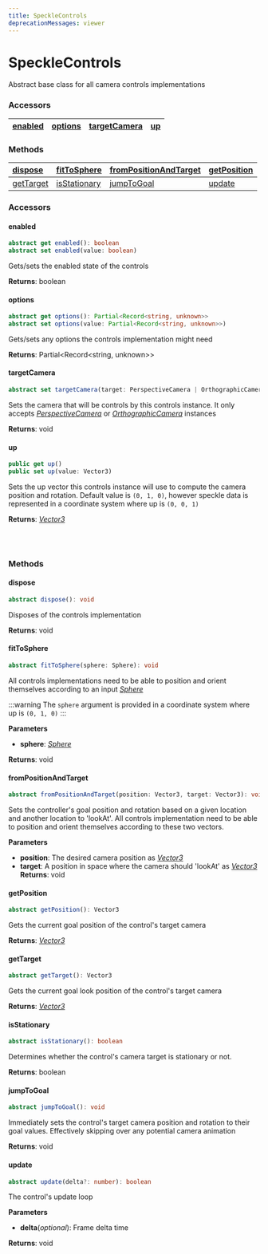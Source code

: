 ```yaml
---
title: SpeckleControls
deprecationMessages: viewer
---
```


<Banner />

# SpeckleControls
Abstract base class for all camera controls implementations

### <h3>Accessors</h3>

| [enabled](/viewer/speckle-controls-api.md#enabled)               | [options](/viewer/speckle-controls-api.md#options)       | [targetCamera](/viewer/speckle-controls-api.md#targetCamera)                     | [up](/viewer/speckle-controls-api.md#up)         |
| :---------------------------------------------------- | :-------------------------------------------------------- | :------------------------------------------------------------------ | :---------------------------------------------------- |
  
### <h3>Methods</h3>

| [dispose](/viewer/speckle-controls-api.md#dispose)               | [fitToSphere](/viewer/speckle-controls-api.md#fittosphere)       | [fromPositionAndTarget](/viewer/speckle-controls-api.md#frompositionandtarget)                     | [getPosition](/viewer/speckle-controls-api.md#getposition)         |
| :---------------------------------------------------- | :-------------------------------------------------------- | :------------------------------------------------------------------ | :---------------------------------------------------- |
| [getTarget](/viewer/speckle-controls-api.md#gettarget)   | [isStationary](/viewer/speckle-controls-api.md#isstationary)   | [jumpToGoal](/viewer/speckle-controls-api.md#jumptogoal)                             | [update](/viewer/speckle-controls-api.md#update)       |


### <h3>Accessors</h3>

#### <b>enabled</b>

```ts
abstract get enabled(): boolean
abstract set enabled(value: boolean)
```

Gets/sets the enabled state of the controls

**Returns**: boolean

#### <b>options</b>

```ts
abstract get options(): Partial<Record<string, unknown>>
abstract set options(value: Partial<Record<string, unknown>>)
```

Gets/sets any options the controls implementation might need

**Returns**: Partial<Record<string, unknown>>

#### <b>targetCamera</b>

```ts
abstract set targetCamera(target: PerspectiveCamera | OrthographicCamera)
```

Sets the camera that will be controls by this controls instance. It only accepts [_PerspectiveCamera_](https://threejs.org/docs/index.html?q=pers#api/en/cameras/PerspectiveCamera) or [_OrthographicCamera_](https://threejs.org/docs/index.html?q=orth#api/en/cameras/OrthographicCamera) instances

**Returns**: void

#### <b>up</b>

```ts
public get up() 
public set up(value: Vector3)
```

Sets the up vector this controls instance will use to compute the camera position and rotation. Default value is `(0, 1, 0)`, however speckle data is represented in a coordinate system where up is `(0, 0, 1)`

**Returns**: [_Vector3_](https://threejs.org/docs/index.html?q=vec#api/en/math/Vector3)

</br>
</br>

### <h3>Methods</h3>

#### <b>dispose</b>

```ts
abstract dispose(): void
```

Disposes of the controls implementation

**Returns**: void


#### <b>fitToSphere</b>

```ts
abstract fitToSphere(sphere: Sphere): void
```

All controls implementations need to be able to position and orient themselves according to an input [_Sphere_](https://threejs.org/docs/index.html?q=sphere#api/en/math/Sphere)

:::warning
The `sphere` argument is provided in a coordinate system where up is `(0, 1, 0)`
:::

**Parameters**

- **sphere**: [_Sphere_](https://threejs.org/docs/index.html?q=sphere#api/en/math/Sphere)

**Returns**: void


#### <b>fromPositionAndTarget</b>

```ts
abstract fromPositionAndTarget(position: Vector3, target: Vector3): void
```

Sets the controller's goal position and rotation based on a given location and another location to 'lookAt'. All controls implementation need to be able to position and orient themselves according to these two vectors.

**Parameters**

- **position**: The desired camera position as [_Vector3_](https://threejs.org/docs/index.html?q=vec#api/en/math/Vector3)
- **target**: A position in space where the camera should 'lookAt' as [_Vector3_](https://threejs.org/docs/index.html?q=vec#api/en/math/Vector3)
**Returns**: void

#### <b>getPosition</b>

```ts
abstract getPosition(): Vector3
```

Gets the current goal position of the control's target camera

**Returns**: [_Vector3_](https://threejs.org/docs/index.html?q=vec#api/en/math/Vector3)

#### <b>getTarget</b>

```ts
abstract getTarget(): Vector3
```

Gets the current goal look position of the control's target camera


**Returns**: [_Vector3_](https://threejs.org/docs/index.html?q=vec#api/en/math/Vector3)

#### <b>isStationary</b>

```ts
abstract isStationary(): boolean
```

Determines whether the control's camera target is stationary or not.

**Returns**: boolean


#### <b>jumpToGoal</b>

```ts
abstract jumpToGoal(): void
```

Immediately sets the control's target camera position and rotation to their goal values. Effectively skipping over any potential camera animation

**Returns**: void

#### <b>update</b>

```ts
abstract update(delta?: number): boolean
```

The control's update loop

**Parameters**

- **delta**(*optional*): Frame delta time

**Returns**: void

